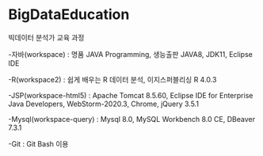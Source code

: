 # BigDataEducation

빅데이터 분석가 교육 과정

-자바(workspace) : 명품 JAVA Programming, 생능출판
JAVA8, JDK11, Eclipse IDE

-R(workspace2) : 쉽게 배우는 R 데이터 분석, 이지스퍼블리싱
R 4.0.3 

-JSP(workspace-html5) : Apache Tomcat 8.5.60, Eclipse IDE for Enterprise Java Developers, WebStorm-2020.3, Chrome, jQuery 3.5.1

-Mysql(workspace-query) : Mysql 8.0, MySQL Workbench 8.0 CE, DBeaver 7.3.1

-Git : Git Bash 이용

